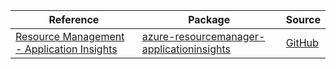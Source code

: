 | Reference | Package | Source |
|---|---|---|
|[Resource Management - Application Insights](resourcemanager-applicationinsights-readme.md)|[azure-resourcemanager-applicationinsights](https://repo1.maven.org/maven2/com/azure/resourcemanager/azure-resourcemanager-applicationinsights)|[GitHub](https://github.com/Azure/azure-sdk-for-java/blob/main/sdk/applicationinsights/azure-resourcemanager-applicationinsights)|
